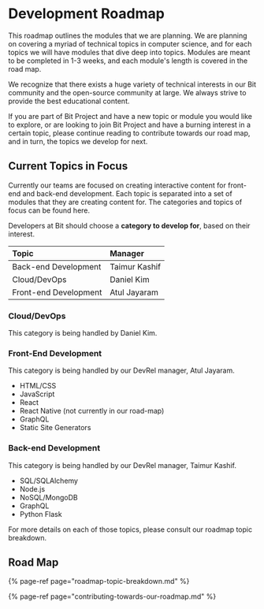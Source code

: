 # Development Roadmap

This roadmap outlines the modules that we are planning. We are planning on covering a myriad of technical topics in computer science, and for each topics we will have modules that dive deep into topics. Modules are meant to be completed in 1-3 weeks, and each module's length is covered in the road map.

We recognize that there exists a huge variety of technical interests in our Bit community and the open-source community at large. We always strive to provide the best educational content.

If you are part of Bit Project and have a new topic or module you would like to explore, or are looking to join Bit Project and have a burning interest in a certain topic, please continue reading to contribute towards our road map, and in turn, the topics we develop for next.

## Current Topics in Focus

Currently our teams are focused on creating interactive content for front-end and back-end development. Each topic is separated into a set of modules that they are creating content for. The categories and topics of focus can be found here.

Developers at Bit should choose a **category to develop for**, based on their interest.

| Topic | Manager |
| :--- | :--- |
| Back-end Development | Taimur Kashif |
| Cloud/DevOps | Daniel Kim |
| Front-end Development | Atul Jayaram |

### **Cloud/DevOps**

This category is being handled by Daniel Kim.

### **Front-End Development**

This category is being handled by our DevRel manager, Atul Jayaram.

* HTML/CSS
* JavaScript
* React
* React Native \(not currently in our road-map\)
* GraphQL
* Static Site Generators 

### Back-end Development

This category is being handled by our DevRel manager, Taimur Kashif.

* SQL/SQLAlchemy
* Node.js
* NoSQL/MongoDB
* GraphQL
* Python Flask

For more details on each of those topics, please consult our roadmap topic breakdown.

## Road Map

{% page-ref page="roadmap-topic-breakdown.md" %}

{% page-ref page="contributing-towards-our-roadmap.md" %}

